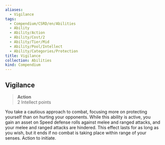 ```yaml
---
aliases:
  - Vigilance
tags:
  - Compendium/CSRD/en/Abilities
  - Ability
  - Ability/Action
  - Ability/Cost/2
  - Ability/Tier/Mid
  - Ability/Pool/Intellect
  - Ability/Categories/Protection
title: Vigilance
collection: Abilities
kind: Compendium
---
```

## Vigilance  
>**Action**  
>2 Intellect points
  
You take a cautious approach to combat, focusing more on protecting yourself than on hurting your opponents. While this ability is active, you gain an asset on Speed defense rolls against melee and ranged attacks, and your melee and ranged attacks are hindered. This effect lasts for as long as you wish, but it ends if no combat is taking place within range of your senses. Action to initiate.